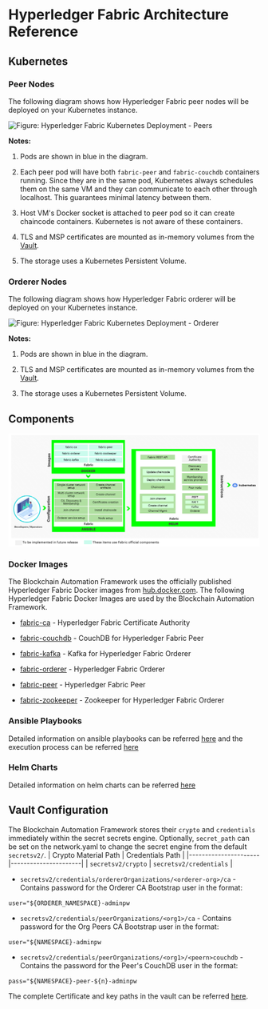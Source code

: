 [//]: # (##############################################################################################)
[//]: # (Copyright Accenture. All Rights Reserved.)
[//]: # (SPDX-License-Identifier: Apache-2.0)
[//]: # (##############################################################################################)

# Hyperledger Fabric Architecture Reference

## Kubernetes

### Peer Nodes

The following diagram shows how Hyperledger Fabric peer nodes will be deployed on your Kubernetes instance.

![Figure: Hyperledger Fabric Kubernetes Deployment - Peers](../_static/hyperledger-fabric-kubernetes-deployment-peers.png)

  

**Notes:**

1. Pods are shown in blue in the diagram.

1. Each peer pod will have both `fabric-peer` and `fabric-couchdb` containers running. Since they are in the same pod, Kubernetes always schedules them on the same VM and they can communicate to each other through localhost. This guarantees minimal latency between them.

1. Host VM's Docker socket is attached to peer pod so it can create chaincode containers. Kubernetes is not aware of these containers.

1. TLS and MSP certificates are mounted as in-memory volumes from the [Vault](#vault-config).

1. The storage uses a Kubernetes Persistent Volume.

  

### Orderer Nodes

The following diagram shows how Hyperledger Fabric orderer will be deployed on your Kubernetes instance.

![Figure: Hyperledger Fabric Kubernetes Deployment - Orderer](../_static/hyperledger-fabric-kubernetes-deployment-orderer.png)

  

**Notes:**

1. Pods are shown in blue in the diagram.

1. TLS and MSP certificates are mounted as in-memory volumes from the [Vault](#vault-config).

1. The storage uses a Kubernetes Persistent Volume.

  

## Components

![Figure: Hyperledger Fabric Components](../../images/blockchain-automation-framework-fabric.png)

  

### Docker Images

The Blockchain Automation Framework uses the officially published Hyperledger Fabric Docker images from [hub.docker.com](https://hub.docker.com/search?q=hyperledger%2Ffabric&type=image). The following Hyperledger Fabric Docker Images are used by the Blockchain Automation Framework.

*  [fabric-ca](https://hub.docker.com/r/hyperledger/fabric-ca) - Hyperledger Fabric Certificate Authority

*  [fabric-couchdb](https://hub.docker.com/r/hyperledger/fabric-couchdb) - CouchDB for Hyperledger Fabric Peer

*  [fabric-kafka](https://hub.docker.com/r/hyperledger/fabric-kafka) - Kafka for Hyperledger Fabric Orderer

*  [fabric-orderer](https://hub.docker.com/r/hyperledger/fabric-orderer) - Hyperledger Fabric Orderer

*  [fabric-peer](https://hub.docker.com/r/hyperledger/fabric-peer) - Hyperledger Fabric Peer

*  [fabric-zookeeper](https://hub.docker.com/r/hyperledger/fabric-zookeeper) - Zookeeper for Hyperledger Fabric Orderer

  

### Ansible Playbooks
 Detailed information on ansible playbooks can be referred [here](../developer/fabric-ansible.md) and the execution process can be referred [here](../operations/setting_dlt.md)

### Helm Charts
Detailed information on helm charts can be referred [here](../developer/fabric-helmcharts.md)


<a name="vault-config"></a>

## Vault Configuration

The Blockchain Automation Framework stores their `crypto` and `credentials` immediately within the secret secrets engine.
Optionally, `secret_path` can be set on the network.yaml to change the secret engine from the default `secretsv2/`.
| Crypto Material Path | Credentials Path |
|----------------------|----------------------|
| `secretsv2/crypto` | `secretsv2/credentials` |

  

*  `secretsv2/credentials/ordererOrganizations/<orderer-org>/ca` - Contains password for the Orderer CA Bootstrap user in the format:

```
user="${ORDERER_NAMESPACE}-adminpw
```

*  `secretsv2/credentials/peerOrganizations/<org1>/ca` - Contains password for the Org Peers CA Bootstrap user in the format:

```
user="${NAMESPACE}-adminpw
```

*  `secretsv2/credentials/peerOrganizations/<org1>/<peern>couchdb` - Contains the password for the Peer's CouchDB user in the format:

```
pass="${NAMESPACE}-peer-${n}-adminpw
```

The complete Certificate and key paths in the vault can be referred [here](certificates_path_list_fabric).
